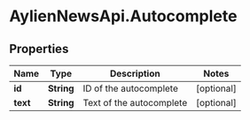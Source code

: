 # AylienNewsApi.Autocomplete

## Properties

Name | Type | Description | Notes
------------ | ------------- | ------------- | -------------
**id** | **String** | ID of the autocomplete | [optional] 
**text** | **String** | Text of the autocomplete | [optional] 


